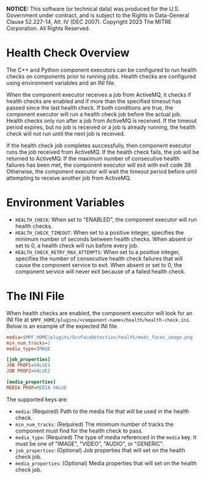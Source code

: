 **NOTICE:** This software (or technical data) was produced for the U.S. Government under contract,
and is subject to the Rights in Data-General Clause 52.227-14, Alt. IV (DEC 2007). Copyright 2023
The MITRE Corporation. All Rights Reserved.


# Health Check Overview

The C++ and Python component executors can be configured to run health checks on components prior
to running jobs. Health checks are configured using environment variables and an INI file.

When the component executor receives a job from ActiveMQ, it checks if health checks are enabled
and if more than the specified timeout has passed since the last health check. If both conditions
are true, the component executor will run a health check job before the actual job. Health checks
only run after a job from ActiveMQ is received. If the timeout period expires, but no job is
received or a job is already running, the health check will not run until the next job is received.

If the health check job completes successfully, then component executor runs the job received from
ActiveMQ. If the health check fails, the job will be returned to ActiveMQ. If the maximum number of
consecutive health failures has been met, the component executor will exit with exit code 39.
Otherwise, the component executor will wait the timeout period before until attempting to receive
another job from ActiveMQ.


# Environment Variables

- `HEALTH_CHECK`: When set to "ENABLED", the component executor will run health checks.
- `HEALTH_CHECK_TIMEOUT`: When set to a positive integer, specifies the minimum number of seconds
    between health checks. When absent or set to 0, a health check will run before every job.
- `HEALTH_CHECK_RETRY_MAX_ATTEMPTS`: When set to a positive integer, specifies the number of
    consecutive health check failures that will cause the component service to exit. When absent or
    set to 0, the component service will never exit because of a failed health check.


# The INI File

When health checks are enabled, the component executor will look for an INI file at
`$MPF_HOME/plugins/<component-name>/health/health-check.ini`. Below is an example of the expected
INI file.

```ini
media=$MPF_HOME/plugins/OcvFaceDetection/health/meds_faces_image.png
min_num_tracks=2
media_type=IMAGE

[job_properties]
JOB PROP1=VALUE1
JOB PROP2=VALUE2

[media_properties]
MEDIA PROP=MEDIA VALUE
```

The supported keys are:

- `media`: (Required) Path to the media file that will be used in the health check.
- `min_num_tracks`: (Required) The minimum number of tracks the component must find for the health
    check to pass.
- `media_type`: (Required) The type of media referenced in the `media` key. It must be one of
    "IMAGE", "VIDEO", "AUDIO", or "GENERIC".
- `job_properties`: (Optional) Job properties that will set on the health check job.
- `media_properties`: (Optional) Media properties that will set on the health check job.
